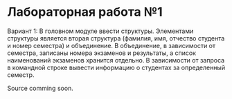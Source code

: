 Лабораторная работа №1
=============

Вариант 1:
В головном модуле ввести структуры. 
Элементами структуры является вторая структура (фамилия, имя, отчество студента и номер семестра) и объединение. 
В объединение, в зависимости от семестра, записаны номера экзаменов и результаты, а список наименований экзаменов хранится отдельно. 
В зависимости от запроса в командной строке вывести информацию о студентах за определенный семестр.

Source comming soon.
